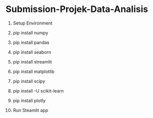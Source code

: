 # Submission-Projek-Data-Analisis
1. Setup Environment

2. pip install numpy

3. pip install pandas

4. pip install seaborn

5. pip install streamlit

6. pip install matplotlib

7. pip install scipy

8. pip install -U scikit-learn

9. pip install plotly

10. Run Steamlit app

